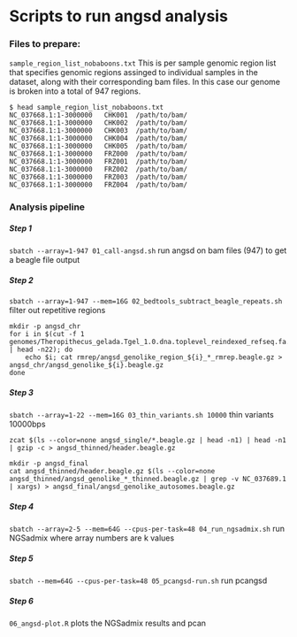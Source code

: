 # Scripts to run angsd analysis

### Files to prepare:

`sample_region_list_nobaboons.txt` This is per sample genomic region list that specifies genomic regions assinged to individual samples in the dataset, along with their corresponding bam files. In this case our genome is broken into a total of 947 regions.

```
$ head sample_region_list_nobaboons.txt
NC_037668.1:1-3000000	CHK001	/path/to/bam/
NC_037668.1:1-3000000	CHK002	/path/to/bam/
NC_037668.1:1-3000000	CHK003	/path/to/bam/
NC_037668.1:1-3000000	CHK004	/path/to/bam/
NC_037668.1:1-3000000	CHK005	/path/to/bam/
NC_037668.1:1-3000000	FRZ000	/path/to/bam/
NC_037668.1:1-3000000	FRZ001	/path/to/bam/
NC_037668.1:1-3000000	FRZ002	/path/to/bam/
NC_037668.1:1-3000000	FRZ003	/path/to/bam/
NC_037668.1:1-3000000	FRZ004	/path/to/bam/

```

### Analysis pipeline

##### Step 1
`sbatch --array=1-947 01_call-angsd.sh` run angsd on bam files (947) to get a beagle file output

##### Step 2
`sbatch --array=1-947 --mem=16G 02_bedtools_subtract_beagle_repeats.sh` filter out repetitive regions 

```
mkdir -p angsd_chr
for i in $(cut -f 1 genomes/Theropithecus_gelada.Tgel_1.0.dna.toplevel_reindexed_refseq.fa.fai | head -n22); do
	echo $i; cat rmrep/angsd_genolike_region_${i}_*_rmrep.beagle.gz > angsd_chr/angsd_genolike_${i}.beagle.gz
done
```
##### Step 3
`sbatch --array=1-22 --mem=16G 03_thin_variants.sh 10000` thin variants 10000bps

```
zcat $(ls --color=none angsd_single/*.beagle.gz | head -n1) | head -n1 | gzip -c > angsd_thinned/header.beagle.gz

mkdir -p angsd_final
cat angsd_thinned/header.beagle.gz $(ls --color=none angsd_thinned/angsd_genolike_*_thinned.beagle.gz | grep -v NC_037689.1 | xargs) > angsd_final/angsd_genolike_autosomes.beagle.gz
```

##### Step 4
`sbatch --array=2-5 --mem=64G --cpus-per-task=48 04_run_ngsadmix.sh` run NGSadmix where array numbers are k values

##### Step 5
`sbatch --mem=64G --cpus-per-task=48 05_pcangsd-run.sh` run pcangsd

##### Step 6 
`06_angsd-plot.R` plots the NGSadmix results and pcan
